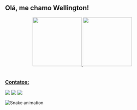 ##  Olá, me chamo Wellington!

<div align="center">
  <a href="https://github.com/Wellington126">
  <img height="160em" src="https://github-readme-stats.vercel.app/api?username=Wellington126&show_icons=true&theme=dark&include_all_commits=true&count_private=true"/>
  <img height="160em" src="https://github-readme-stats.vercel.app/api/top-langs/?username=Wellington126&layout=compact&langs_count=7&theme=dark"/>
</div> 
  
# 
  ### Contatos:
<div>
  <a href="https://discord.com/channels/818951123925991454" target="_blank"><img src="https://img.shields.io/badge/Discord-7289DA?style=for-the-badge&logo=discord&logoColor=white" target="_blank"></a>
  <a href="https://web.telegram.org/k/" target="_blank"><img src="https://img.shields.io/badge/Telegram-2CA5E0?style=for-the-badge&logo=telegram&logoColor=white" target="_blank"></a>      
  <a href="https://www.linkedin.com/in/wellington-antonio-9ab069205/" target="_blank"><img src="https://img.shields.io/badge/-LinkedIn-%230077B5?style=for-the-badge&logo=linkedin&logoColor=white" target="_blank"></a> 
  
  ![Snake animation](https://github.com/WEllington126/WEllington126/blob/output/github-contribution-grid-snake.svg)
</div>
